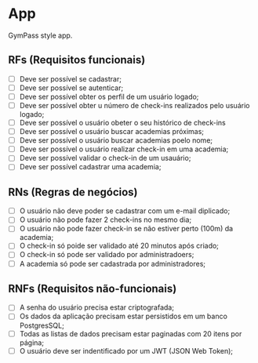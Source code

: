 # App

GymPass style app.

## RFs (Requisitos funcionais)

- [ ] Deve ser possível se cadastrar;
- [ ] Deve ser possível se autenticar;
- [ ] Deve ser possível obter os perfil de um usuário logado;
- [ ] Deve ser possível obter u número de check-ins realizados pelo usuário logado;
- [ ] Deve ser possível o usuário obeter o seu histórico de check-ins
- [ ] Deve ser possível o usuário buscar academias próximas;
- [ ] Deve ser possível o usuário buscar academias poelo nome;
- [ ] Deve ser possível o usuário realizar check-in em uma academia;
- [ ] Deve ser possível validar o check-in de um  usauário; 
- [ ] Deve ser possível cadastrar uma academia; 

## RNs (Regras de negócios)

- [ ] O usuário não deve poder se cadastrar com um e-mail diplicado;
- [ ] O usuário não pode fazer 2 check-ins no mesmo dia;
- [ ] O usuário não pode fazer check-in se não estiver perto (100m) da academia;
- [ ] O check-in só poide ser validado até 20 minutos após criado;
- [ ] O check-in só pode ser validado por administradoers;
- [ ] A academia só pode ser cadastrada por administradores;
## RNFs (Requisitos não-funcionais)

- [ ] A senha do usuário precisa estar criptografada;
- [ ] Os dados da aplicação precisam estar persistidos em um banco PostgresSQL;
- [ ] Todas as listas de dados precisam estar paginadas com 20 itens por página;
- [ ] O usuário deve ser indentificado por um JWT (JSON Web Token);